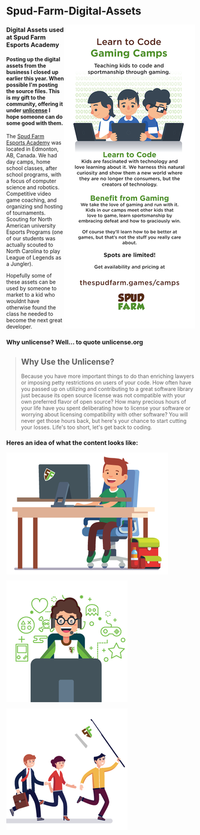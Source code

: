 # Spud-Farm-Digital-Assets

<img align="right" src="banner02.png"/>

### Digital Assets used at Spud Farm Esports Academy 

#### Posting up the digital assets from the business I closed up earlier this year. When possible I'm posting the source files. This is my gift to the community, offering it under **[unlicense](http://unlicense.org)** I hope someone can do some good with them.

The [Spud Farm Esports Academy](https://bcsc433strathcona.news.blog/2019/04/14/from-whyte-ave-to-the-world-stage-were-watching-esports/) was located in Edmonton, AB, Canada. We had day camps, home school classes, after school programs, with a focus of computer science and robotics. Competitive video game coaching, and organizing snd hosting of tournaments. Scouting for North American university Esports Programs (one of our students was actually scouted to North Carolina to play League of Legends as a Jungler). 

Hopefully some of these assets can be used by someone to market to a kid who wouldnt have otherwise found the class he needed to become the next great developer.

### **Why unlicense?** Well... to quote unlicense.org

> ## Why Use the Unlicense?
> Because you have more important things to do than enriching lawyers or imposing petty restrictions on users of your code. How often have you passed up on utilizing and contributing to a great software library just because its open source license was not compatible with your own preferred flavor of open source? How many precious hours of your life have you spent deliberating how to license your software or worrying about licensing compatibility with other software? You will never get those hours back, but here's your chance to start cutting your losses. Life's too short, let's get back to coding.

### Heres an idea of what the content looks like:

![Kid in Chair](KidChair.png)

![Kid Coder](Leagues.png)

![Party](Party.png)
